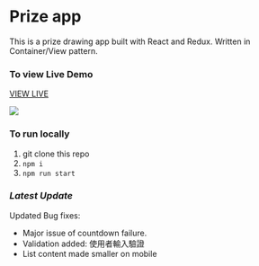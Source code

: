 # Prize app

This is a prize drawing app built with React and Redux. Written in Container/View pattern.

### To view Live Demo

[VIEW LIVE](https://prize-page.vercel.app)

![](https://media3.giphy.com/media/DhjRqTTRtlxQ12JaRb/giphy.gif?cid=790b7611b5047806d91a285dab8599d968719ceb3bcd51e8&rid=giphy.gif&ct=g)

### To run locally

1. git clone this repo
2. `npm i`
3. `npm run start`

### _Latest Update_

Updated Bug fixes:
- Major issue of countdown failure.
- Validation added: 使用者輸入驗證
- List content made smaller on mobile

